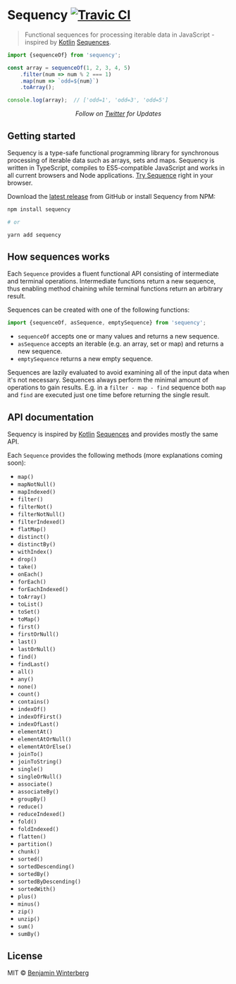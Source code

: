 # Sequency [![Travic CI](https://travis-ci.org/winterbe/sequency.svg?branch=master)](https://travis-ci.org/winterbe/sequency)

> Functional sequences for processing iterable data in JavaScript - inspired by [Kotlin](https://kotlinlang.org/) [Sequences](https://kotlinlang.org/api/latest/jvm/stdlib/kotlin.sequences/-sequence/).

```js
import {sequenceOf} from 'sequency';

const array = sequenceOf(1, 2, 3, 4, 5)
    .filter(num => num % 2 === 1)
    .map(num => `odd=${num}`)
    .toArray();

console.log(array);  // ['odd=1', 'odd=3', 'odd=5']
```

<p align="center">
   <i>Follow on <a href="https://twitter.com/winterbe_">Twitter</a> for Updates</i>
</p>

## Getting started

Sequency is a type-safe functional programming library for synchronous processing of iterable data such as arrays, sets and maps. Sequency is written in TypeScript, compiles to ES5-compatible JavaScript and works in all current browsers and Node applications. [Try Sequence](https://npm.runkit.com/sequency) right in your browser.

Download the [latest release](https://github.com/winterbe/sequency/releases) from GitHub or install Sequency from NPM:

```bash
npm install sequency

# or

yarn add sequency
```

## How sequences works

Each `Sequence` provides a fluent functional API consisting of intermediate and terminal operations. Intermediate functions return a new sequence, thus enabling method chaining while terminal functions return an arbitrary result.

Sequences can be created with one of the following functions:

```js
import {sequenceOf, asSequence, emptySequence} from 'sequency';
```

- `sequenceOf` accepts one or many values and returns a new sequence.
- `asSequence` accepts an iterable (e.g. an array, set or map) and returns a new sequence.
- `emptySequence` returns a new empty sequence.

Sequences are lazily evaluated to avoid examining all of the input data when it's not necessary. Sequences always perform the minimal amount of operations to gain results. E.g. in a `filter - map - find` sequence both `map` and `find` are executed just one time before returning the single result.

## API documentation

Sequency is inspired by [Kotlin](https://kotlinlang.org/) [Sequences](https://kotlinlang.org/api/latest/jvm/stdlib/kotlin.sequences/-sequence/) and provides mostly the same API. 

Each `Sequence` provides the following methods (more explanations coming soon):

- `map()`
- `mapNotNull()`
- `mapIndexed()`
- `filter()`
- `filterNot()`
- `filterNotNull()`
- `filterIndexed()`
- `flatMap()`
- `distinct()`
- `distinctBy()`
- `withIndex()`
- `drop()`
- `take()`
- `onEach()`
- `forEach()`
- `forEachIndexed()`
- `toArray()`
- `toList()`
- `toSet()`
- `toMap()`
- `first()`
- `firstOrNull()`
- `last()`
- `lastOrNull()`
- `find()`
- `findLast()`
- `all()`
- `any()`
- `none()`
- `count()`
- `contains()`
- `indexOf()`
- `indexOfFirst()`
- `indexOfLast()`
- `elementAt()`
- `elementAtOrNull()`
- `elementAtOrElse()`
- `joinTo()`
- `joinToString()`
- `single()`
- `singleOrNull()`
- `associate()`
- `associateBy()`
- `groupBy()`
- `reduce()`
- `reduceIndexed()`
- `fold()`
- `foldIndexed()`
- `flatten()`
- `partition()`
- `chunk()`
- `sorted()`
- `sortedDescending()`
- `sortedBy()`
- `sortedByDescending()`
- `sortedWith()`
- `plus()`
- `minus()`
- `zip()`
- `unzip()`
- `sum()`
- `sumBy()`

## License

MIT © [Benjamin Winterberg](https://twitter.com/winterbe_)
